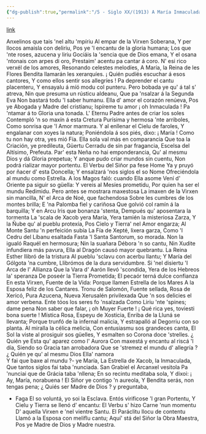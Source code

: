 ```yaml
---
{"dg-publish":true,"permalink":"/5 - Siglo XX/(1913) A María Inmaculada/","tags":["#Siglo_20","a1913","central","Francisco_González_Prieto","escrito","Gijón","poema"]}
---
```


[link](https://asturies.com/cavedaynava/amariai2.txt)

 Anxelinos que tais 'nel altu 'mpíriu
 Al empar de la Virxen Soberana,
 Y per llocos amaisla con deliriu,
 Pos ye 'l encantu de la gloria humana;
 Los que 'nte roses, azucena y liriu
 Gociáis la 'sencia que de Dios emana,
 Y el osana 'ntonais con arpes di oro,
 Prestaim' acentu pa cantar á coro.
 N' esi rico verxél de los amores,
 Resonando celestes melodíes,
 A María, la Reina de les Flores
 Bendita llamarán les xerarquíes.
 ¡ Quién pudíés escuchar á esos cantores,
 Y como ellos sentir sos allegríes !
 Pa deprender el cantu placenteru,
 Y ensayalu á míó modu col punteru. 
 Pero bobada ye qu' á tal s' atreva,
 Nin que presuma un rústicu aldeanu,
 Que pa 'nsalzar á la Segunda Eva
 Non bastará todu 'l saber humanu.
 Ella d' amor el corazón renúeva,
 Pos ye Abogada y Madre del cristianu;
 Ispíreme tu amor ¡ oh Inmaculada !
 Pa 'ntamar á to Gloria una tonada.
 L' Eternu Padre antes de criar los soles
 Contempló 'n so maxín á esta Cretura
 Purísima y hermosa 'nte arriboles,
 Como sonrisa que 'l Amor marmura.
 Y al enllenar el Cielu de faroles,
 Y engalanar con xoyes la natura;
 Poniéndola á sos piés, dixo: ¡ María !
 Como tu non hay otra, yes mió Fía.
 Ella sola val más en comparancia
 Que toa la Criación, ye predileuta,
 Güertu Cerradu de sin par fragancia,
Escelsa del Altísimo, Prefeuta. 
Par' esta Neña no hai emponderancia, 
Qu' al mesmu Dios y dá Gloria prepetua; 
Y anque pudo criar mundos sin cuentu, 
Non podrá rializar mayor portentu.
El Verbu del Siñor pa fese Home 
Ya y pruyó por ñacer d' esta Doncella; 
Y ensalzará 'nos siglos el so Nome 
Ofreciéndola al mundu como Estrella. 
A los Magos faló: cuando Ella asome 
Vení d' Oriente pa siguir so güella: 
Y vereis al Mesíes prometidu, 
Por quien ha ser el mundu Redimidu.
Pero antes se mostrara maxestosa 
La imaxen de la Virxen sin mancilla, 
N' el Arca de Noé, que fachendosa 
Sobre les cumbres de los montes brilla; 
E 'na Palomba fiel y cariñosa 
Que golvió col ramín á la barquilla; 
Y en Arcu Iris que bonanza 'stenta, 
Dempués qu' aposentara la tormenta
La 'scala de Xacob yera María, 
Yera tamién la misteriosa Zarza, 
Y la Ñube qu' al pueblu protexía, 
Pos Cielo y Tierra' nel Amor engarza; 
Al Monte Santu 'n perfeición subía 
La Fía de Xepté, lixera garza, 
Como 'l Cedru del Líbanu esaltada 
Fasta 'l Santa Santorum, so morada.
Non la igualó Raquél en hermosura; 
Nin la suañara Débora 'n so cantu, 
Nin Xudite infundiera más pavura, 
Ella al Dragón causó mayor quebrantu. 
La Reina Esther llibró de la tristura 
Al pueblu 'sclavu con acerbu llantu; 
Y María del Gólgota 'na cumbre, 
Llibrómos de la dura servidumbre.
Si 'nel disiertu 'I Arca de I' Allianza 
Que la Vara d' Aarón llevó 'scondida, 
Yera de los Hebreos la' speranza 
De poseér la Tierra Prometida; 
El pecaór terná dulce confianza 
En esta Virxen, Fuente de la Vida:
Porque llamen Estrella de los Mares 
A la Esposa feliz de los Cantares.
Tronu de Salomón, Fuente sellada, 
Rosa de Xericó, Pura Azucena, 
Nueva Xerusalén privilexada 
Que 'n sos delicies el amor verbena. 
Ente tóos los seres fo 'nsalzada 
Como Liriu 'nte 'spines; dame pena 
Non saber que falar, ¡ oh Muyer Fuerte ! 
¡ Qué rica yes, toviesti bona suerte !
Mística Rosa, Espeyu de Xosticia, 
Enriba de la Lluná se llevanta; 
Porque trunfó de la infernal malicia, 
Y estrapalló al Degorriu con so planta. 
Al miralla la célica melicia, 
Con entusiasmu sos grandeces canta, 
El Sol la viste al prosiguir sos güelles, 
Y esmalten so Corona doce 'strelles.
¿ Quién ye Esta qu' aparez como l' Aurora 
Con maxestá y encantu al riscá 'l día, 
Siendo so Gracia tan arrobadora 
Que se 'stremez el mundu d' allegría ? 
¿ Quién ye qu' al mesmu Dios Ella' namora  
Y fai que baxe al mundu ?- ye María, 
La Estrella de Xacob, la Inmaculada, 
Que tantos siglos fai taba 'nunciada.
San Grabiel el Arcanxel vesitola 
Pa 'nunciai que de Grácia taba 'nllena; 
En so recintu meditaba sola, 
Y dixoi: ¡ Ay, María, norabuena ! 
El Siñor ye contigo 'n aureola, 
Y Bendita serás, non tengas pena;
¿ Quiés ser Madre de Dios ? y preguntaba, 
- Faga El so voluntá, yo soi la Esclava.
Entós virificose 'l gran Portentu, 
Y Cielu y Tierra se llenó d' encantu: 
El Verbu s' hizo Carne 'nun momentu 
D' aquella Virxen e 'nel vientre Santu. 
El Paráclitu llocu de contentu 
Llamó a la Esposa con meliflu cantu; 
Aquí' stá del Siñor la Obra Maestra, 
Pos ye Madre de Dios y Madre nuestra.